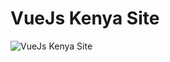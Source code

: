 # VueJs Kenya Site

![VueJs Kenya Site](https://raw.githubusercontent.com/Vuejs-Kenya/VueJs-Kenya-Site/master/src/assets/images/new-look.png)